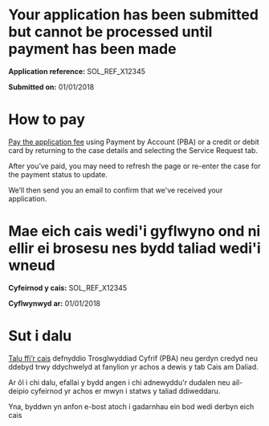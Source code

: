 Your application has been submitted but cannot be processed until payment has been made
=================
**Application reference:** SOL_REF_X12345

**Submitted on:** 01/01/2018

How to pay
=================
[Pay the application fee](cases/case-details/123#Service%20Request) using Payment by Account (PBA) or a credit or debit card by returning to the case details and selecting the Service Request tab.

After you’ve paid, you may need to refresh the page or re-enter the case for the payment status to update.

We’ll then send you an email to confirm that we've received your application.


Mae eich cais wedi'i gyflwyno ond ni ellir ei brosesu nes bydd taliad wedi'i wneud
=================
**Cyfeirnod y cais:** SOL_REF_X12345

**Cyflwynwyd ar:** 01/01/2018

Sut i dalu
=================
[Talu ffi’r cais](cases/case-details/123#Service%20Request) defnyddio Trosglwyddiad Cyfrif (PBA) neu gerdyn credyd neu ddebyd trwy ddychwelyd at fanylion yr achos a dewis y tab Cais am Daliad.

Ar ôl i chi dalu, efallai y bydd angen i chi adnewyddu'r dudalen neu ail-deipio cyfeirnod yr achos er mwyn i statws y taliad ddiweddaru.

Yna, byddwn yn anfon e-bost atoch i gadarnhau ein bod wedi derbyn eich cais

